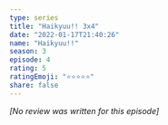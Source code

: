 ```yaml
---
type: series
title: "Haikyuu!! 3x4"
date: "2022-01-17T21:40:26"
name: "Haikyuu!!"
season: 3
episode: 4
rating: 5
ratingEmoji: "⭐️⭐️⭐️⭐️⭐️"
share: false
---
```


*[No review was written for this episode]*
